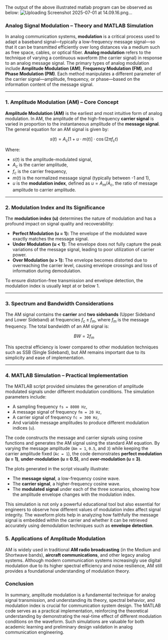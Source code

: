 The output of the above illustrated matlab program can be observed as below:
![Uploading Screenshot 2025-07-01 at 14.09.16.png…]()


### **Analog Signal Modulation – Theory and MATLAB Simulation**

In analog communication systems, **modulation** is a critical process used to adapt a baseband signal—typically a low-frequency message signal—so that it can be transmitted efficiently over long distances via a medium such as free space, cables, or optical fiber. **Analog modulation** refers to the technique of varying a continuous waveform (the carrier signal) in response to an analog message signal. The primary types of analog modulation include **Amplitude Modulation (AM)**, **Frequency Modulation (FM)**, and **Phase Modulation (PM)**. Each method manipulates a different parameter of the carrier signal—amplitude, frequency, or phase—based on the information content of the message signal.

---

### **1. Amplitude Modulation (AM) – Core Concept**

**Amplitude Modulation (AM)** is the earliest and most intuitive form of analog modulation. In AM, the amplitude of the high-frequency **carrier signal** is varied in proportion to the instantaneous amplitude of the **message signal**. The general equation for an AM signal is given by:

$$
s(t) = A_c [1 + u \cdot m(t)] \cdot \cos(2\pi f_c t)
$$

Where:

* $s(t)$ is the amplitude-modulated signal,
* $A_c$ is the carrier amplitude,
* $f_c$ is the carrier frequency,
* $m(t)$ is the normalized message signal (typically between -1 and 1),
* $u$ is the **modulation index**, defined as $u = A_m / A_c$, the ratio of message amplitude to carrier amplitude.

---

### **2. Modulation Index and Its Significance**

The **modulation index (u)** determines the nature of modulation and has a profound impact on signal quality and recoverability:

* **Perfect Modulation (u = 1):** The envelope of the modulated wave exactly matches the message signal.
* **Under Modulation (u < 1):** The envelope does not fully capture the peak variations of the message signal, leading to poor utilization of carrier power.
* **Over Modulation (u > 1):** The envelope becomes distorted due to overreaching the carrier level, causing envelope crossings and loss of information during demodulation.

To ensure distortion-free transmission and envelope detection, the modulation index is usually kept at or below 1.

---

### **3. Spectrum and Bandwidth Considerations**

The AM signal contains the **carrier** and **two sidebands** (Upper Sideband and Lower Sideband) at frequencies $f_c \pm f_m$, where $f_m$ is the message frequency. The total bandwidth of an AM signal is:

$$
BW = 2f_m
$$

This spectral efficiency is lower compared to other modulation techniques such as SSB (Single Sideband), but AM remains important due to its simplicity and ease of implementation.

---

### **4. MATLAB Simulation – Practical Implementation**

The MATLAB script provided simulates the generation of amplitude modulated signals under different modulation conditions. The simulation parameters include:

* A sampling frequency `fs = 8000 Hz`,
* A message signal of frequency `fm = 20 Hz`,
* A carrier signal of frequency `fc = 300 Hz`,
* And variable message amplitudes to produce different modulation indices (`u`).

The code constructs the message and carrier signals using cosine functions and generates the AM signal using the standard AM equation. By varying the message amplitude (`Am = 1`, `0.5`, and `3`) while keeping the carrier amplitude fixed (`Ac = 1`), the code demonstrates **perfect modulation (u = 1)**, **under-modulation (u = 0.5)**, and **over-modulation (u = 3)**.

The plots generated in the script visually illustrate:

* The **message signal**, a low-frequency cosine wave.
* The **carrier signal**, a higher-frequency cosine wave.
* The **modulated signal** under each of the three scenarios, showing how the amplitude envelope changes with the modulation index.

This simulation is not only a powerful educational tool but also essential for engineers to observe how different values of modulation index affect signal integrity. The waveform plots help in analyzing how faithfully the message signal is embedded within the carrier and whether it can be retrieved accurately using demodulation techniques such as **envelope detection**.


### **5. Applications of Amplitude Modulation**

AM is widely used in traditional **AM radio broadcasting** (in the Medium and Shortwave bands), **aircraft communications**, and other legacy analog systems. Although modern communication systems increasingly use digital modulation due to its higher spectral efficiency and noise resilience, AM still provides a foundational understanding of modulation theory.


### **Conclusion**

In summary, amplitude modulation is a fundamental technique for analog signal transmission, and understanding its theory, spectral behavior, and modulation index is crucial for communication system design. The MATLAB code serves as a practical implementation, reinforcing the theoretical understanding by demonstrating the real-time effect of different modulation conditions on the waveform. Such simulations are valuable for both academic learning and preliminary design validation in analog communication engineering.
